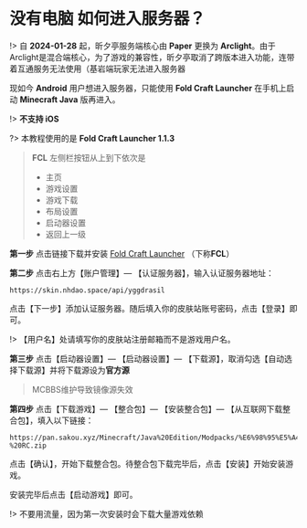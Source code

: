 # 没有电脑 如何进入服务器？

!> 自 **2024-01-28** 起，昕夕亭服务端核心由 **Paper** 更换为 **Arclight**。由于Arclight是混合端核心，为了游戏的兼容性，昕夕亭取消了跨版本进入功能，连带着互通服务无法使用（基岩端玩家无法进入服务器

现如今 **Android** 用户想进入服务器，只能使用 **Fold Craft Launcher** 在手机上启动 **Minecraft Java** 版再进入。

!> **不支持 iOS**

?> 本教程使用的是  **Fold Craft Launcher 1.1.3** 

> **FCL** 左侧栏按钮从上到下依次是
>
> - 主页
> - 游戏设置
> - 游戏下载
> - 布局设置
> - 启动器设置
> - 返回上一级

**第一步** 点击链接下载并安装 [Fold Craft Launcher](https://mirror.ghproxy.com/https://github.com/FCL-Team/FoldCraftLauncher/releases/download/1.1.3/FCL-release-1.1.3.apk) （下称**FCL**）

**第二步** 点击右上方【账户管理】— 【认证服务器】，输入认证服务器地址：

```
https://skin.nhdao.space/api/yggdrasil
```

点击【下一步】添加认证服务器。随后填入你的皮肤站账号密码，点击【登录】即可。

!> 【用户名】处请填写你的皮肤站注册邮箱而不是游戏用户名。

**第三步** 点击【启动器设置】— 【启动器设置】— 【下载源】，取消勾选【自动选择下载源】并将下载源设为**官方源**

> MCBBS维护导致镜像源失效

**第四步** 点击【下载游戏】— 【整合包】— 【安装整合包】— 【从互联网下载整合包】，填入以下链接：

```
https://pan.sakou.xyz/Minecraft/Java%20Edition/Modpacks/%E6%98%95%E5%A4%95%E4%BA%AD%20-%20RC.zip
```

点击【确认】，开始下载整合包。待整合包下载完毕后，点击【安装】开始安装游戏。

安装完毕后点击【启动游戏】即可。

!> 不要用流量，因为第一次安装时会下载大量游戏依赖

<!--**【可选】第五步** 如果你的换源后网络非常差劲，一直无法安装依赖，那么点击[此处](https://pan.sakou.xyz/Minecraft/Java%20Edition/packs/.minecraft.zip)下载 `.minecraft.zip` 压缩包，这其中包含了所需依赖以及最新的整合包。-->

<!--下载完成后，将整合包移动到一个空文件夹里并解压。-->

<!-- > 建议使用 **MT管理器** 解压 下载地址：[MT管理器](https://pan.sakou.xyz/%E6%96%87%E4%BB%B6%E5%AD%98%E5%82%A8/MT2.14.5.apk)-->

<!--随后，打开 **FCL** ，点击右侧【版本列表】— 【新建目录】，名称随意，路径选择你刚刚解压出来的那个文件夹，点击保存即可。-->

<!-- 最后再选择你刚刚添加的游戏路径，此时可以看到右侧已有了可用的游戏版本，再点击启动游戏即可。-->

<!-- !> 游戏路径需要选择解压后的第二个`.minecraft`文件夹，即选择后能看到 `assets`|`libraries`|`versions` 三个子文件夹的那个，如下图示 -->

<!-- > <img src="https://jsd.onmicrosoft.cn/gh/QSlotus/xinxi-docs@latest/assets/images/6.png" style="zoom: 67%;" > -->


